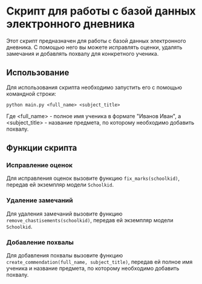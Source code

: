 # Скрипт для работы с базой данных электронного дневника

Этот скрипт предназначен для работы с базой данных электронного дневника. С помощью него вы можете исправлять оценки, удалять замечания и добавлять похвалу для конкретного ученика.

## Использование

Для использования скрипта необходимо запустить его с помощью командной строки:

```
python main.py <full_name> <subject_title>
```
Где <full_name> - полное имя ученика в формате "Иванов Иван", а <subject_title> - название предмета, по которому необходимо добавить похвалу.

## Функции скрипта
### Исправление оценок
Для исправления оценок вызовите функцию `fix_marks(schoolkid)`, передав ей экземпляр модели `Schoolkid`.

### Удаление замечаний
Для удаления замечаний вызовите функцию `remove_chastisements(schoolkid)`, передав ей экземпляр модели `Schoolkid`.

### Добавление похвалы
Для добавления похвалы вызовите функцию `create_commendation(full_name, subject_title)`, передав ей полное имя ученика и название предмета, по которому необходимо добавить похвалу.
